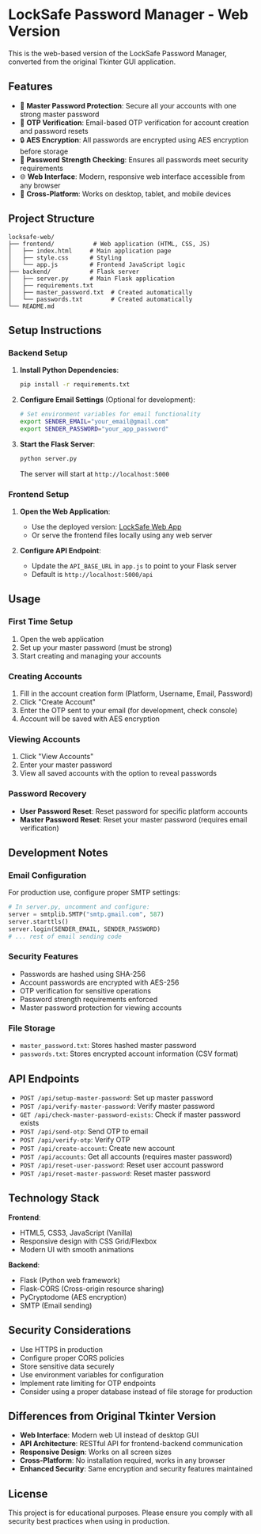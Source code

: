 # LockSafe Password Manager - Web Version

This is the web-based version of the LockSafe Password Manager, converted from the original Tkinter GUI application.

## Features

- 🔐 **Master Password Protection**: Secure all your accounts with one strong master password
- 📧 **OTP Verification**: Email-based OTP verification for account creation and password resets
- 🔒 **AES Encryption**: All passwords are encrypted using AES encryption before storage
- 💪 **Password Strength Checking**: Ensures all passwords meet security requirements
- 🌐 **Web Interface**: Modern, responsive web interface accessible from any browser
- 📱 **Cross-Platform**: Works on desktop, tablet, and mobile devices

## Project Structure

```
locksafe-web/
├── frontend/           # Web application (HTML, CSS, JS)
│   ├── index.html     # Main application page
│   ├── style.css      # Styling
│   └── app.js         # Frontend JavaScript logic
├── backend/           # Flask server
│   ├── server.py      # Main Flask application
│   ├── requirements.txt
│   ├── master_password.txt  # Created automatically
│   └── passwords.txt        # Created automatically
└── README.md
```

## Setup Instructions

### Backend Setup

1. **Install Python Dependencies**:
   ```bash
   pip install -r requirements.txt
   ```

2. **Configure Email Settings** (Optional for development):
   ```bash
   # Set environment variables for email functionality
   export SENDER_EMAIL="your_email@gmail.com"
   export SENDER_PASSWORD="your_app_password"
   ```

3. **Start the Flask Server**:
   ```bash
   python server.py
   ```
   The server will start at `http://localhost:5000`

### Frontend Setup

1. **Open the Web Application**: 
   - Use the deployed version: [LockSafe Web App](https://ppl-ai-code-interpreter-files.s3.amazonaws.com/web/direct-files/ef1a4331af01d891f0765e72fbff4d0d/d7539cf7-5a00-497a-aaf7-832daacb19db/index.html)
   - Or serve the frontend files locally using any web server

2. **Configure API Endpoint**:
   - Update the `API_BASE_URL` in `app.js` to point to your Flask server
   - Default is `http://localhost:5000/api`

## Usage

### First Time Setup
1. Open the web application
2. Set up your master password (must be strong)
3. Start creating and managing your accounts

### Creating Accounts
1. Fill in the account creation form (Platform, Username, Email, Password)
2. Click "Create Account"
3. Enter the OTP sent to your email (for development, check console)
4. Account will be saved with AES encryption

### Viewing Accounts
1. Click "View Accounts"
2. Enter your master password
3. View all saved accounts with the option to reveal passwords

### Password Recovery
- **User Password Reset**: Reset password for specific platform accounts
- **Master Password Reset**: Reset your master password (requires email verification)

## Development Notes

### Email Configuration
For production use, configure proper SMTP settings:

```python
# In server.py, uncomment and configure:
server = smtplib.SMTP("smtp.gmail.com", 587)
server.starttls()
server.login(SENDER_EMAIL, SENDER_PASSWORD)
# ... rest of email sending code
```

### Security Features
- Passwords are hashed using SHA-256
- Account passwords are encrypted with AES-256
- OTP verification for sensitive operations
- Password strength requirements enforced
- Master password protection for viewing accounts

### File Storage
- `master_password.txt`: Stores hashed master password
- `passwords.txt`: Stores encrypted account information (CSV format)

## API Endpoints

- `POST /api/setup-master-password`: Set up master password
- `POST /api/verify-master-password`: Verify master password
- `GET /api/check-master-password-exists`: Check if master password exists
- `POST /api/send-otp`: Send OTP to email
- `POST /api/verify-otp`: Verify OTP
- `POST /api/create-account`: Create new account
- `POST /api/accounts`: Get all accounts (requires master password)
- `POST /api/reset-user-password`: Reset user account password
- `POST /api/reset-master-password`: Reset master password

## Technology Stack

**Frontend**:
- HTML5, CSS3, JavaScript (Vanilla)
- Responsive design with CSS Grid/Flexbox
- Modern UI with smooth animations

**Backend**:
- Flask (Python web framework)
- Flask-CORS (Cross-origin resource sharing)
- PyCryptodome (AES encryption)
- SMTP (Email sending)

## Security Considerations

- Use HTTPS in production
- Configure proper CORS policies
- Store sensitive data securely
- Use environment variables for configuration
- Implement rate limiting for OTP endpoints
- Consider using a proper database instead of file storage for production

## Differences from Original Tkinter Version

- **Web Interface**: Modern web UI instead of desktop GUI
- **API Architecture**: RESTful API for frontend-backend communication
- **Responsive Design**: Works on all screen sizes
- **Cross-Platform**: No installation required, works in any browser
- **Enhanced Security**: Same encryption and security features maintained

## License

This project is for educational purposes. Please ensure you comply with all security best practices when using in production.
